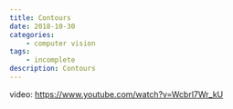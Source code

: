 ```yaml
---
title: Contours
date: 2018-10-30
categories:
    - computer vision
tags:
    - incomplete
description: Contours
---
```



video: https://www.youtube.com/watch?v=Wcbrl7Wr_kU
